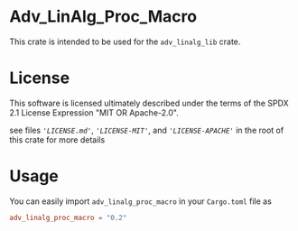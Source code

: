 # Adv_LinAlg_Proc_Macro
This crate is intended to be used for the `adv_linalg_lib` crate.

# License
This software is licensed ultimately described under the terms of the SPDX 2.1 License Expression "MIT OR Apache-2.0".

see files *`'LICENSE.md'`*, *`'LICENSE-MIT'`*, and *`'LICENSE-APACHE'`* in the root of this crate for more details

# Usage
You can easily import `adv_linalg_proc_macro` in your `Cargo.toml` file as
```toml
adv_linalg_proc_macro = "0.2"
```